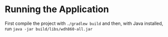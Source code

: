 # Running the Application

First compile the project with
```./gradlew build```
and then, with Java installed, run
```java -jar build/libs/wdh860-all.jar```
